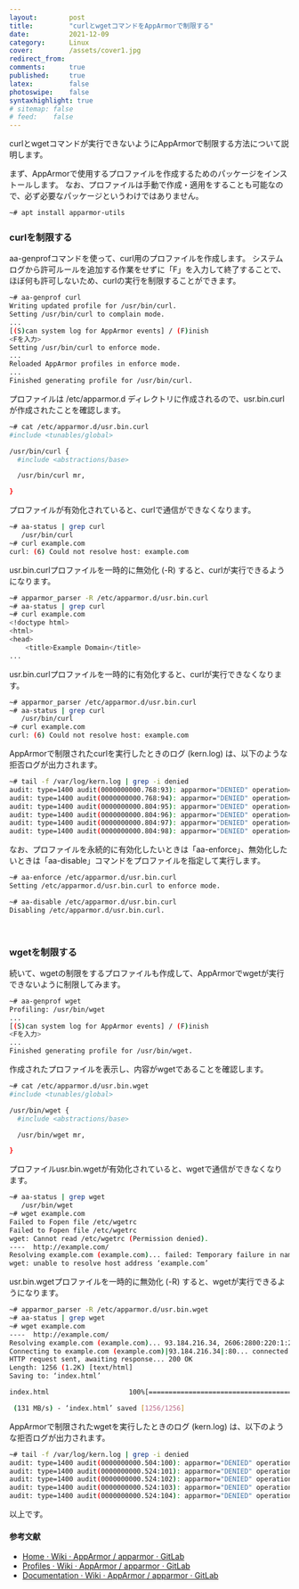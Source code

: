 ```yaml
---
layout:        post
title:         "curlとwgetコマンドをAppArmorで制限する"
date:          2021-12-09
category:      Linux
cover:         /assets/cover1.jpg
redirect_from:
comments:      true
published:     true
latex:         false
photoswipe:    false
syntaxhighlight: true
# sitemap: false
# feed:    false
---
```


curlとwgetコマンドが実行できないようにAppArmorで制限する方法について説明します。

まず、AppArmorで使用するプロファイルを作成するためのパッケージをインストールします。
なお、プロファイルは手動で作成・適用をすることも可能なので、必ず必要なパッケージというわけではありません。
```bash
~# apt install apparmor-utils
```

### curlを制限する

aa-genprofコマンドを使って、curl用のプロファイルを作成します。
システムログから許可ルールを追加する作業をせずに「F」を入力して終了することで、ほぼ何も許可しないため、curlの実行を制限することができます。
```bash
~# aa-genprof curl
Writing updated profile for /usr/bin/curl.
Setting /usr/bin/curl to complain mode.
...
[(S)can system log for AppArmor events] / (F)inish
<Fを入力>
Setting /usr/bin/curl to enforce mode.
...
Reloaded AppArmor profiles in enforce mode.
...
Finished generating profile for /usr/bin/curl.
```
プロファイルは /etc/apparmor.d ディレクトリに作成されるので、usr.bin.curl が作成されたことを確認します。
```bash
~# cat /etc/apparmor.d/usr.bin.curl
#include <tunables/global>

/usr/bin/curl {
  #include <abstractions/base>

  /usr/bin/curl mr,

}
```
プロファイルが有効化されていると、curlで通信ができなくなります。
```bash
~# aa-status | grep curl
   /usr/bin/curl
~# curl example.com
curl: (6) Could not resolve host: example.com
```
usr.bin.curlプロファイルを一時的に無効化 (-R) すると、curlが実行できるようになります。
```bash
~# apparmor_parser -R /etc/apparmor.d/usr.bin.curl
~# aa-status | grep curl
~# curl example.com
<!doctype html>
<html>
<head>
    <title>Example Domain</title>
...
```
usr.bin.curlプロファイルを一時的に有効化すると、curlが実行できなくなります。
```bash
~# apparmor_parser /etc/apparmor.d/usr.bin.curl
~# aa-status | grep curl
   /usr/bin/curl
~# curl example.com
curl: (6) Could not resolve host: example.com
```
AppArmorで制限されたcurlを実行したときのログ (kern.log) は、以下のような拒否ログが出力されます。
```bash
~# tail -f /var/log/kern.log | grep -i denied
audit: type=1400 audit(0000000000.768:93): apparmor="DENIED" operation="open" profile="/usr/bin/curl" name="/etc/ssl/openssl.cnf" pid=5317 comm="curl" requested_mask="r" denied_mask="r" fsuid=0 ouid=0
audit: type=1400 audit(0000000000.768:94): apparmor="DENIED" operation="create" profile="/usr/bin/curl" pid=5317 comm="curl" family="inet6" sock_type="dgram" protocol=0 requested_mask="create" denied_mask="create"
audit: type=1400 audit(0000000000.804:95): apparmor="DENIED" operation="open" profile="/usr/bin/curl" name="/etc/host.conf" pid=5317 comm="curl" requested_mask="r" denied_mask="r" fsuid=0 ouid=0
audit: type=1400 audit(0000000000.804:96): apparmor="DENIED" operation="open" profile="/usr/bin/curl" name="/run/systemd/resolve/stub-resolv.conf" pid=5317 comm="curl" requested_mask="r" denied_mask="r" fsuid=0 ouid=101
audit: type=1400 audit(0000000000.804:97): apparmor="DENIED" operation="open" profile="/usr/bin/curl" name="/etc/nsswitch.conf" pid=5317 comm="curl" requested_mask="r" denied_mask="r" fsuid=0 ouid=0
audit: type=1400 audit(0000000000.804:98): apparmor="DENIED" operation="create" profile="/usr/bin/curl" pid=5317 comm="curl" family="inet" sock_type="dgram" protocol=0 requested_mask="create" denied_mask="create"
```

なお、プロファイルを永続的に有効化したいときは「aa-enforce」、無効化したいときは「aa-disable」コマンドをプロファイルを指定して実行します。
```bash
~# aa-enforce /etc/apparmor.d/usr.bin.curl
Setting /etc/apparmor.d/usr.bin.curl to enforce mode.

~# aa-disable /etc/apparmor.d/usr.bin.curl
Disabling /etc/apparmor.d/usr.bin.curl.
```

<br>

### wgetを制限する

続いて、wgetの制限をするプロファイルも作成して、AppArmorでwgetが実行できないように制限してみます。
```bash
~# aa-genprof wget
Profiling: /usr/bin/wget
...
[(S)can system log for AppArmor events] / (F)inish
<Fを入力>
...
Finished generating profile for /usr/bin/wget.
```
作成されたプロファイルを表示し、内容がwgetであることを確認します。
```bash
~# cat /etc/apparmor.d/usr.bin.wget
#include <tunables/global>

/usr/bin/wget {
  #include <abstractions/base>

  /usr/bin/wget mr,

}
```
プロファイルusr.bin.wgetが有効化されていると、wgetで通信ができなくなります。
```bash
~# aa-status | grep wget
   /usr/bin/wget
~# wget example.com
Failed to Fopen file /etc/wgetrc
Failed to Fopen file /etc/wgetrc
wget: Cannot read /etc/wgetrc (Permission denied).
----  http://example.com/
Resolving example.com (example.com)... failed: Temporary failure in name resolution.
wget: unable to resolve host address ‘example.com’
```
usr.bin.wgetプロファイルを一時的に無効化 (-R) すると、wgetが実行できるようになります。
```bash
~# apparmor_parser -R /etc/apparmor.d/usr.bin.wget
~# aa-status | grep wget
~# wget example.com
----  http://example.com/
Resolving example.com (example.com)... 93.184.216.34, 2606:2800:220:1:248:1893:25c8:1946
Connecting to example.com (example.com)|93.184.216.34|:80... connected.
HTTP request sent, awaiting response... 200 OK
Length: 1256 (1.2K) [text/html]
Saving to: ‘index.html’

index.html                    100%[=================================================>]   1.23K  --.-KB/s    in 0s

 (131 MB/s) - ‘index.html’ saved [1256/1256]
```
AppArmorで制限されたwgetを実行したときのログ (kern.log) は、以下のような拒否ログが出力されます。
```bash
~# tail -f /var/log/kern.log | grep -i denied
audit: type=1400 audit(0000000000.504:100): apparmor="DENIED" operation="open" profile="/usr/bin/wget" name="/etc/wgetrc" pid=5432 comm="wget" requested_mask="r" denied_mask="r" fsuid=0 ouid=0
audit: type=1400 audit(0000000000.524:101): apparmor="DENIED" operation="open" profile="/usr/bin/wget" name="/etc/nsswitch.conf" pid=5432 comm="wget" requested_mask="r" denied_mask="r" fsuid=0 ouid=0
audit: type=1400 audit(0000000000.524:102): apparmor="DENIED" operation="open" profile="/usr/bin/wget" name="/etc/host.conf" pid=5432 comm="wget" requested_mask="r" denied_mask="r" fsuid=0 ouid=0
audit: type=1400 audit(0000000000.524:103): apparmor="DENIED" operation="open" profile="/usr/bin/wget" name="/run/systemd/resolve/stub-resolv.conf" pid=5432 comm="wget" requested_mask="r" denied_mask="r" fsuid=0 ouid=101
audit: type=1400 audit(0000000000.524:104): apparmor="DENIED" operation="create" profile="/usr/bin/wget" pid=5432 comm="wget" family="inet" sock_type="dgram" protocol=0 requested_mask="create" denied_mask="create"
```

以上です。

#### 参考文献
- [Home · Wiki · AppArmor / apparmor · GitLab](https://gitlab.com/apparmor/apparmor/-/wikis/home)
- [Profiles · Wiki · AppArmor / apparmor · GitLab](https://gitlab.com/apparmor/apparmor/-/wikis/Profiles)
- [Documentation · Wiki · AppArmor / apparmor · GitLab](https://gitlab.com/apparmor/apparmor/-/wikis/Documentation)

